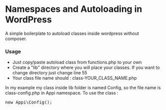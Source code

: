 # Namespaces and Autoloading in WordPress
A simple boilerplate to autoload classes inside wordpress without composer.

<h3>Usage</h3>
<ul>
	<li>Just copy/paste autoload class from functions.php to your own</li>
	<li>Create a "lib" directory where you will place your classes. If you want to change directory just change line 55</li>
	<li>Your class file name should : class-YOUR_CLASS_NAME.php</li>
</ul>
<p>
	In my example my class inside lib folder is named Config, so the file name is class-config.php in Appi namespace.
	To use the class : 
	<pre>new Appi\Config();</pre>
</p>